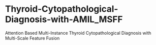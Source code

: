 # Thyroid-Cytopathological-Diagnosis-with-AMIL_MSFF
Attention Based Multi-Instance Thyroid Cytopathological Diagnosis with Multi-Scale Feature Fusion

